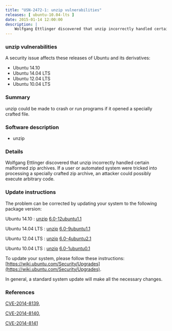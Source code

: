 ```yaml
---
title: "USN-2472-1: unzip vulnerabilities"
releases: [ ubuntu-10.04-lts ]
date: 2015-01-14 12:00:00
description: |
    Wolfgang Ettlinger discovered that unzip incorrectly handled certain malformed zip archives. If a user or automated system were tricked into processing a specially crafted zip archive, an attacker could possibly execute arbitrary code. 
--- 
```

 
### unzip vulnerabilities

A security issue affects these releases of Ubuntu and its derivatives:

* Ubuntu 14.10
* Ubuntu 14.04 LTS
* Ubuntu 12.04 LTS
* Ubuntu 10.04 LTS

### Summary

unzip could be made to crash or run programs if it opened a specially crafted file.

### Software description

* unzip 

### Details

Wolfgang Ettlinger discovered that unzip incorrectly handled certain malformed zip archives. If a user or automated system were tricked into processing a specially crafted zip archive, an attacker could possibly execute arbitrary code. 

### Update instructions

The problem can be corrected by updating your system to the following package version:

Ubuntu 14.10
 : [unzip](https://launchpad.net/ubuntu/+source/unzip) <span> [6.0-12ubuntu1.1](https://launchpad.net/ubuntu/+source/unzip/6.0-12ubuntu1.1) </span> 

Ubuntu 14.04 LTS
 : [unzip](https://launchpad.net/ubuntu/+source/unzip) <span> [6.0-9ubuntu1.1](https://launchpad.net/ubuntu/+source/unzip/6.0-9ubuntu1.1) </span> 

Ubuntu 12.04 LTS
 : [unzip](https://launchpad.net/ubuntu/+source/unzip) <span> [6.0-4ubuntu2.1](https://launchpad.net/ubuntu/+source/unzip/6.0-4ubuntu2.1) </span> 

Ubuntu 10.04 LTS
 : [unzip](https://launchpad.net/ubuntu/+source/unzip) <span> [6.0-1ubuntu0.1](https://launchpad.net/ubuntu/+source/unzip/6.0-1ubuntu0.1) </span> 

To update your system, please follow these instructions: [https://wiki.ubuntu.com/Security/Upgrades](https://wiki.ubuntu.com/Security/Upgrades).

In general, a standard system update will make all the necessary changes. 

### References

 [CVE-2014-8139](http://people.ubuntu.com/~ubuntu-security/cve/CVE-2014-8139), 

 [CVE-2014-8140](http://people.ubuntu.com/~ubuntu-security/cve/CVE-2014-8140), 

 [CVE-2014-8141](http://people.ubuntu.com/~ubuntu-security/cve/CVE-2014-8141)
 
